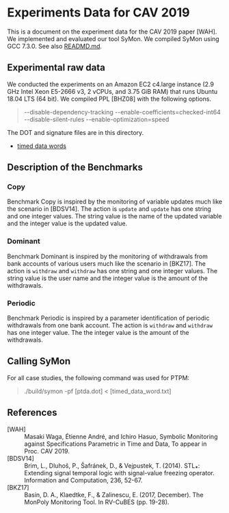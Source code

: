 Experiments Data for CAV 2019
=============================

This is a document on the experiment data for the CAV 2019 paper [WAH].
We implemented and evaluated our tool SyMon. We compiled SyMon using GCC 7.3.0. See also [READMD.md](../README.md).

Experimental raw data
---------------------

We conducted the experiments on an Amazon EC2 c4.large instance (2.9 GHz Intel Xeon E5-2666 v3, 2 vCPUs, and 3.75 GiB RAM) that runs Ubuntu 18.04 LTS (64 bit).
We compiled PPL [BHZ08] with the following options.

> --disable-dependency-tracking --enable-coefficients=checked-int64 --disable-silent-rules --enable-optimization=speed

The DOT and signature files are in this directory.

- [timed data words]()

Description of the Benchmarks
-----------------------------

### Copy

Benchmark Copy is inspired by the monitoring of variable updates much like the scenario in [BDSV14]. The action is `update` and `update` has one string and one integer values. The string value is the name of the updated variable and the integer value is the updated value.

### Dominant

Benchmark Dominant is inspired by the monitoring of withdrawals from bank accounts of various users much like the scenario in [BKZ17]. The action is `withdraw` and `withdraw` has one string and one integer values. The string value is the user name and the integer value is the amount of the withdrawals.

### Periodic

Benchmark Periodic is inspired by a parameter identification of periodic withdrawals from one bank account. The action is `withdraw` and `withdraw` has one integer value. The the integer value is the amount of the withdrawals.


Calling SyMon
-------------

For all case studies, the following command was used for PTPM:

>  ./build/symon -pf [ptda.dot] < [timed_data_word.txt]

References
----------

<dl>
<dt>[WAH]</dt>
<dd>Masaki Waga, Étienne André, and Ichiro Hasuo, Symbolic Monitoring against Specifications Parametric in Time and Data, To appear in Proc. CAV 2019.</dd>
<dt>[BDSV14]</dt>
<dd>Brim, L., Dluhoš, P., Šafránek, D., & Vejpustek, T. (2014). STL⁎: Extending signal temporal logic with signal-value freezing operator. Information and Computation, 236, 52-67.</dd>
<dt>[BKZ17]</dt>
<dd>Basin, D. A., Klaedtke, F., & Zalinescu, E. (2017, December). The MonPoly Monitoring Tool. In RV-CuBES (pp. 19-28).</dd>
</dl>
